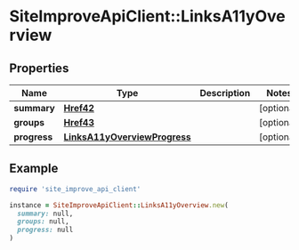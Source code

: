 # SiteImproveApiClient::LinksA11yOverview

## Properties

| Name | Type | Description | Notes |
| ---- | ---- | ----------- | ----- |
| **summary** | [**Href42**](Href42.md) |  | [optional] |
| **groups** | [**Href43**](Href43.md) |  | [optional] |
| **progress** | [**LinksA11yOverviewProgress**](LinksA11yOverviewProgress.md) |  | [optional] |

## Example

```ruby
require 'site_improve_api_client'

instance = SiteImproveApiClient::LinksA11yOverview.new(
  summary: null,
  groups: null,
  progress: null
)
```

